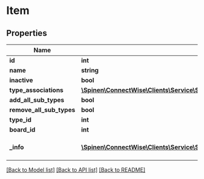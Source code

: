 # Item

## Properties
Name | Type | Description | Notes
------------ | ------------- | ------------- | -------------
**id** | **int** |  | [optional] 
**name** | **string** |  | 
**inactive** | **bool** |  | [optional] 
**type_associations** | [**\Spinen\ConnectWise\Clients\Service\Spinen\ConnectWise\Clients\Service\Model\TypeAssociations[]**](TypeAssociations.md) |  | [optional] 
**add_all_sub_types** | **bool** |  | [optional] 
**remove_all_sub_types** | **bool** |  | [optional] 
**type_id** | **int** |  | [optional] 
**board_id** | **int** |  | [optional] 
**_info** | [**\Spinen\ConnectWise\Clients\Service\Spinen\ConnectWise\Clients\Service\Model\Metadata**](Metadata.md) | Metadata of the entity | [optional] 

[[Back to Model list]](../README.md#documentation-for-models) [[Back to API list]](../README.md#documentation-for-api-endpoints) [[Back to README]](../README.md)


